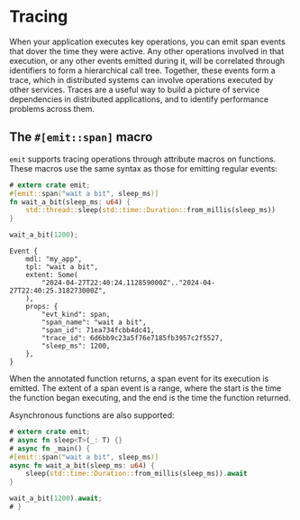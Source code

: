 # Tracing

When your application executes key operations, you can emit span events that dover the time they were active. Any other operations involved in that execution, or any other events emitted during it, will be correlated through identifiers to form a hierarchical call tree. Together, these events form a trace, which in distributed systems can involve operations executed by other services. Traces are a useful way to build a picture of service dependencies in distributed applications, and to identify performance problems across them.

## The `#[emit::span]` macro

`emit` supports tracing operations through attribute macros on functions. These macros use the same syntax as those for emitting regular events:

```rust
# extern crate emit;
#[emit::span("wait a bit", sleep_ms)]
fn wait_a_bit(sleep_ms: u64) {
    std::thread::sleep(std::time::Duration::from_millis(sleep_ms))
}

wait_a_bit(1200);
```

```text
Event {
    mdl: "my_app",
    tpl: "wait a bit",
    extent: Some(
        "2024-04-27T22:40:24.112859000Z".."2024-04-27T22:40:25.318273000Z",
    ),
    props: {
        "evt_kind": span,
        "span_name": "wait a bit",
        "span_id": 71ea734fcbb4dc41,
        "trace_id": 6d6bb9c23a5f76e7185fb3957c2f5527,
        "sleep_ms": 1200,
    },
}
```

When the annotated function returns, a span event for its execution is emitted. The extent of a span event is a range, where the start is the time the function began executing, and the end is the time the function returned.

Asynchronous functions are also supported:

```rust
# extern crate emit;
# async fn sleep<T>(_: T) {}
# async fn _main() {
#[emit::span("wait a bit", sleep_ms)]
async fn wait_a_bit(sleep_ms: u64) {
    sleep(std::time::Duration::from_millis(sleep_ms)).await
}

wait_a_bit(1200).await;
# }
```
